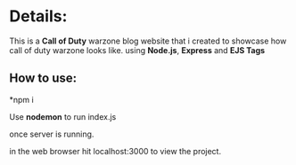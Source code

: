 
# Details:
This is a **Call of Duty** warzone blog website that i created
to showcase how call of duty warzone looks like.
using **Node.js**, **Express** and **EJS Tags**

## How to use:
*npm i 

Use **nodemon** to run index.js

once server is running.

in the web browser hit localhost:3000 to view the project.
